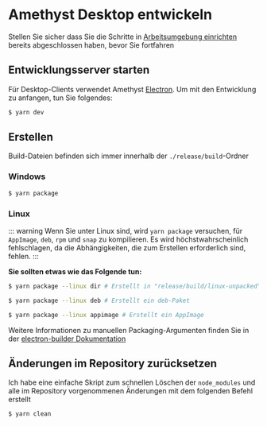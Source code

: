 # Amethyst Desktop entwickeln

Stellen Sie sicher dass Sie die Schritte in [Arbeitsumgebung einrichten](./setting_up_environment.html) bereits abgeschlossen haben, bevor Sie fortfahren

## Entwicklungsserver starten

Für Desktop-Clients verwendet Amethyst [Electron](https://www.electronjs.org/). Um mit den Entwicklung zu anfangen, tun Sie folgendes:

```sh
$ yarn dev
```

## Erstellen

Build-Dateien befinden sich immer innerhalb der `./release/build`-Ordner

### Windows

```sh
$ yarn package
```

### Linux

::: warning
Wenn Sie unter Linux sind, wird `yarn package` versuchen, für
`AppImage`, `deb`, `rpm` und `snap` zu kompilieren. Es wird höchstwahrscheinlich fehlschlagen, da die
Abhängigkeiten, die zum Erstellen erforderlich sind, fehlen.
:::

**Sie sollten etwas wie das Folgende tun:**

```sh
$ yarn package --linux dir # Erstellt in "release/build/linux-unpacked"
```

```sh
$ yarn package --linux deb # Erstellt ein deb-Paket
```

```sh
$ yarn package --linux appimage # Erstellt ein AppImage
```

Weitere Informationen zu manuellen Packaging-Argumenten finden Sie in der [electron-builder Dokumentation](https://www.electron.build/configuration/linux.html)

## Änderungen im Repository zurücksetzen

Ich habe eine einfache Skript zum schnellen Löschen der `node_modules` und alle im Repository vorgenommenen Änderungen mit dem folgenden Befehl erstellt

```sh
$ yarn clean
```
